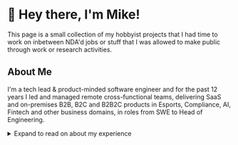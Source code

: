 # :wave: Hey there, I'm Mike!

This page is a small collection of my hobbyist projects that I had time to work on inbetween NDA'd jobs or stuff that I was allowed to make public through work or research activities.

## About Me

I'm a tech lead & product-minded software engineer and for the past 12 years I led and managed remote cross-functional teams, delivering SaaS and on-premises B2B, B2C and B2B2C products in Esports, Compliance, AI, Fintech and other business domains, in roles from SWE to Head of Engineering.

<details><summary>Expand to read on about my experience</summary>
<br/>

Early years in software engineering as an individual contributor positioned me well for technical leadership in both engineering and product roles. I have hands-on experience with front-end and back-end development, product management, systems analytics, and workflow engineering. I've successfully delivered dozens of products in companies ranging from early start-ups to established product orgs, working with diverse, distributed cross-functional teams of varying sizes and backgrounds.

<br/>

My headline skills:

- I am specialised in overseeing the full product development lifecycle for a rich portfolio of B2B, B2C, and B2B2C products, with a focus on delivering value to customers and stakeholders.
- My proven leadership track-record in building and guiding cross-functional teams, fostering a constructive and transparent workplace environment that nurtures growth and innovation.
- Developing project plans that align with strategic business initiatives and successfully driving those plans to fruition, evidenced by enhanced product value and substantial growth in feature-led revenue.
- Consistent history of identifying risks early and developing mitigation strategies that secure project success and minimise scope creep.
- Articulate communicator adept at translating complex technical information into clear, actionable insight for stakeholders, ensuring all parties are aligned with project goals.
<br/>

And qualifications:

- Years of experience as a software engineer founding the technical background with a strong track record of leveraging data for decision-making and utilising a customer-focused approach to meet market and user demands.
- Hands-on experience implementing Agile methodologies to streamline project delivery and enhance team productivity, while tailoring processes to fit unique product team needs.
- Demonstrated success in engaging directly with customers and stakeholders to gather critical feedback and insights, fortifying customer advocacy and fostering stakeholder trust.
- Expert in driving product strategy, identifying new opportunities for product growth, and executing marketing plans for new product launches, contributing to significant revenue growth.
- Proficient in data analysis with SQL, functional and declarative programming languages, and up-to-date with the latest AI/ML technologies, including LLMs and LDMs.

</details>

<!--
**MNeverOff/MNeverOff** is a ✨ _special_ ✨ repository because its `README.md` (this file) appears on your GitHub profile.

Here are some ideas to get you started:

- 🔭 I’m currently working on ...
- 🌱 I’m currently learning ...
- 👯 I’m looking to collaborate on ...
- 🤔 I’m looking for help with ...
- 💬 Ask me about ...
- 📫 How to reach me: ...
- 😄 Pronouns: ...
- ⚡ Fun fact: ...
-->
